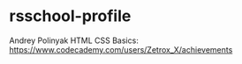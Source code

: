 # rsschool-profile

Andrey Polinyak
HTML CSS Basics: https://www.codecademy.com/users/Zetrox_X/achievements
